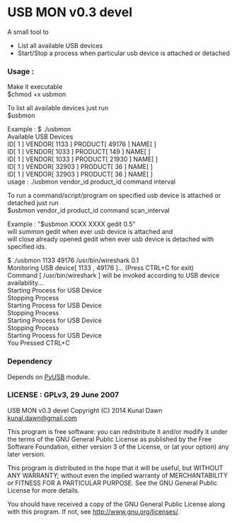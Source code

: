 USB MON v0.3 devel
=======================================
A small tool to
- List all available USB devices
- Start/Stop a process when particular usb device is attached or detached

### Usage :
Make it executable  
$chmod +x usbmon  

To list all available devices just run  
$usbmon

Example : $ ./usbmon  
Available USB Devices  
ID[ 1 ]    VENDOR[ 1133 ]    PRODUCT[ 49176 ]    NAME[  ]  
ID[ 1 ]    VENDOR[ 1033 ]    PRODUCT[ 149 ]    NAME[  ]  
ID[ 1 ]    VENDOR[ 1033 ]    PRODUCT[ 21930 ]    NAME[  ]  
ID[ 1 ]    VENDOR[ 32903 ]    PRODUCT[ 36 ]    NAME[  ]  
ID[ 1 ]    VENDOR[ 32903 ]    PRODUCT[ 36 ]    NAME[  ]  
usage : ./usbmon vendor_id product_id command interval  

To run a command/script/program on specified usb device is attached or detached just run  
$usbmon vendor_id product_id command scan_interval

Example : "$usbmon XXXX XXXX gedit 0.5"  
will summon gedit when ever usb device is attached and   
will close already opened gedit when ever usb device is detached with specified ids. 

$ ./usbmon 1133 49176 /usr/bin/wireshark 0.1  
Monitoring USB device[ 1133 , 49176 ]... (Press CTRL+C for exit)  
Command [ /usr/bin/wireshark ] will be invoked according to USB device availability...  
Starting Process for USB Device  
Stopping Process  
Starting Process for USB Device  
Stopping Process  
Starting Process for USB Device  
Stopping Process  
Starting Process for USB Device  
You Pressed CTRL+C  

### Dependency
Depends on [PyUSB](http://sourceforge.net/projects/pyusb/) module.

### LICENSE : GPLv3, 29 June 2007 
USB MON v0.3 devel
Copyright (C) 2014  Kunal Dawn <kunal.dawn@gmail.com>

This program is free software: you can redistribute it and/or modify
it under the terms of the GNU General Public License as published by
the Free Software Foundation, either version 3 of the License, or
(at your option) any later version.

This program is distributed in the hope that it will be useful,
but WITHOUT ANY WARRANTY; without even the implied warranty of
MERCHANTABILITY or FITNESS FOR A PARTICULAR PURPOSE.  See the
GNU General Public License for more details.

You should have received a copy of the GNU General Public License
along with this program.  If not, see <http://www.gnu.org/licenses/>.
